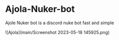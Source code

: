 # Ajola-Nuker-bot

Ajole Nuker bot is a discord nuke bot fast and simple

![Ajola](main/Screenshot 2023-05-18 145925.png)
